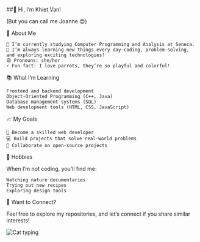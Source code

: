 ##👋 Hi, I’m Khiet Van!

(But you can call me Joanne 😊)

👀 About Me

    🌱 I’m currently studying Computer Programming and Analysis at Seneca.
    👀 I’m always learning new things every day—coding, problem-solving, and exploring exciting technologies!
    😄 Pronouns: she/her
    ⚡ Fun fact: I love parrots, they’re so playful and colorful!

📚 What I’m Learning

    Frontend and backend development
    Object-Oriented Programming (C++, Java)
    Database management systems (SQL)
    Web development tools (HTML, CSS, JavaScript)

📈 My Goals

    🌟 Become a skilled web developer
    💻 Build projects that solve real-world problems
    🔗 Collaborate on open-source projects

🎨 Hobbies

When I’m not coding, you’ll find me:

    Watching nature documentaries
    Trying out new recipes
    Exploring design tools

🎉 Want to Connect?

Feel free to explore my repositories, and let’s connect if you share similar interests!

![Cat typing](https://i.giphy.com/media/v1.Y2lkPTc5MGI3NjExZnBmbTRiMGtlMHhydTR3MnptNHIxYTA1MmJpMjg0Zzk1amN0OXlwbCZlcD12MV9pbnRlcm5hbF9naWZfYnlfaWQmY3Q9Zw/LHZyixOnHwDDy/giphy.gif)


<!---
khietvan123/khietvan123 is a ✨ special ✨ repository because its `README.md` (this file) appears on your GitHub profile.
You can click the Preview link to take a look at your changes.
--->
